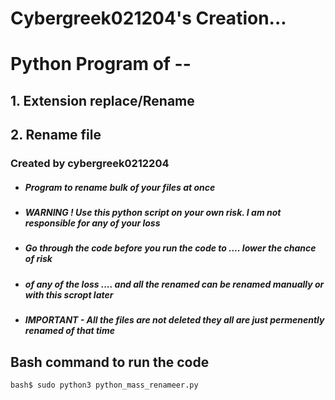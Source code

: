# Cybergreek021204's Creation...
#             


# Python Program of --
## 1. Extension replace/Rename 
## 2. Rename file 


### Created by cybergreek0212204

+ ##### Program to rename bulk of your files at once 
- ##### WARNING ! Use this python script on your own risk. I am not responsible for any of your loss
- ##### Go through the code before you run the code to .... lower the chance of risk 
- ##### of any of the loss .... and all the renamed can be renamed manually or with this scropt later
- ##### IMPORTANT - All the files are not deleted they all are just permenently renamed of that time

## Bash command to run the code 
```python
bash$ sudo python3 python_mass_renameer.py
```
